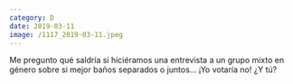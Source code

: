 ```yaml
--- 
category: D 
date: 2019-03-11 
image: /1117_2019-03-11.jpeg 
--- 
```


Me pregunto qué saldría si hiciéramos una entrevista a un grupo mixto en género sobre si mejor baños separados o juntos... ¡Yo votaría no! ¿Y tú?